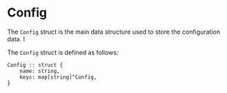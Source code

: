 # Config
The `Config` struct is the main data structure used to store the configuration data. 
I

The `Config` struct is defined as follows:

```odin
Config :: struct {
    name: string,
    keys: map[string]^Config,
}
```
